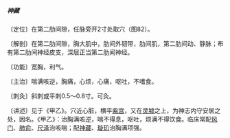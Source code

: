 ##### 神藏

〔定位〕在第二肋间隙，任脉旁开2寸处取穴（图82）。

〔解剖〕在第二肋间隙，胸大肌中，肋间外韧带，肋间肌，第二肋间动、静脉；布有第二肋间神经皮支，深层正当第二肋闻神经。

〔功能〕宽胸，利气。

〔主治〕喘满咳逆，胸痛，心烦，心痛，呕吐，不嗜食。

〔刺灸〕斜刺或平刺0.5〜0.8寸。可灸。

〔讲述〕见于《甲乙》。穴近心脏，横平[紫宫](https://www.gmzyjc.com/read/zjs/zjs3.2.1-0.1.1.3.18.md)，又在[灵墟](https://www.gmzyjc.com/read/zjs/zjs3.1.7-8-0.0.2.3.24.md)之上，为神志内守安居之处，因名。《甲乙》：治胸满咳逆，喘不得息，呕吐，烦满不得饮食。临床常配[风门](https://www.gmzyjc.com/read/zjs/zjs3.1.7-8-0.0.1.3.12.md)、[肺俞](https://www.gmzyjc.com/read/zjs/zjs3.1.7-8-0.0.1.3.13.md)、[尺泽](https://www.gmzyjc.com/read/zjs/zjs3.1.1-3-0.1.1.3.5.md)治咳喘；配[神藏](https://www.gmzyjc.com/read/zjs/zjs3.1.7-8-0.0.2.3.25.md)、[璇玑](https://www.gmzyjc.com/read/zjs/zjs3.2.1-0.1.1.3.20.md)治胸满项强。
